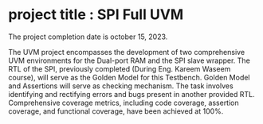 # project title : SPI Full UVM
The project completion date is october 15, 2023.

The UVM project encompasses the development of two comprehensive UVM environments for the Dual-port RAM and the SPI slave wrapper.
The RTL of the SPI, previously completed (During Eng. Kareem Waseem course), will serve as the Golden Model for this Testbench.
Golden Model and Assertions will serve as checking mechanism.
The task involves identifying and rectifying errors and bugs present in another provided RTL.
Comprehensive coverage metrics, including code coverage, assertion coverage, and functional coverage, have been achieved at 100%.

